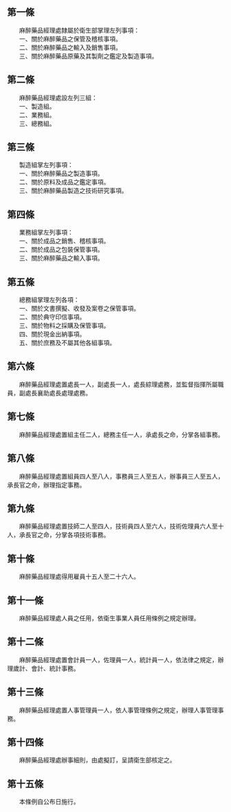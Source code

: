 第一條 
-------
　　麻醉藥品經理處隸屬於衛生部掌理左列事項：  
　　一、關於麻醉藥品之保管及稽核事項。  
　　二、關於麻醉藥品之輸入及銷售事項。  
　　三、關於麻醉藥品原藥及其製劑之鑑定及製造事項。  


第二條 
-------
　　麻醉藥品經理處設左列三組：  
　　一、製造組。  
　　二、業務組。  
　　三、總務組。  


第三條 
-------
　　製造組掌左列事項：  
　　一、關於麻醉藥品之製造事項。  
　　二、關於原料及成品之鑑定事項。  
　　三、關於麻醉藥品製造之技術研究事項。  


第四條 
-------
　　業務組掌左列事項：  
　　一、關於成品之銷售、稽核事項。  
　　二、關於成品之包裝保管事項。  
　　三、關於麻醉藥品之輸入事項。  


第五條 
-------
　　總務組掌理左列各項：  
　　一、關於文書撰擬、收發及案卷之保管事項。  
　　二、關於典守印信事項。  
　　三、關於物料之採購及保管事項。  
　　四、關於現金出納事項。  
　　五、關於庶務及不屬其他各組事項。  


第六條 
-------
　　麻醉藥品經理處置處長一人，副處長一人，處長綜理處務，並監督指揮所屬職員，副處長襄助處長處理處務。  


第七條 
-------
　　麻醉藥品經理處置組主任二人，總務主任一人，承處長之命，分掌各組事務。  


第八條 
-------
　　麻醉藥品經理處置組員四人至八人，事務員三人至五人，辦事員三人至五人，承長官之命，辦理指定事務。  


第九條 
-------
　　麻醉藥品經理處置技師二人至四人，技術員四人至六人，技術佐理員六人至十人，承長官之命，分掌各項技術事務。  


第十條 
-------
　　麻醉藥品經理處得用雇員十五人至二十六人。  


第十一條 
---------
　　麻醉藥品經理處人員之任用，依衛生事業人員任用條例之規定辦理。  


第十二條 
---------
　　麻醉藥品經理處置會計員一人，佐理員一人，統計員一人，依法律之規定，辦理歲計、會計、統計事務。  


第十三條 
---------
　　麻醉藥品經理處置人事管理員一人，依人事管理條例之規定，辦理人事管理事務。  


第十四條 
---------
　　麻醉藥品經理處辦事細則，由處擬訂，呈請衛生部核定之。  


第十五條 
---------
　　本條例自公布日施行。